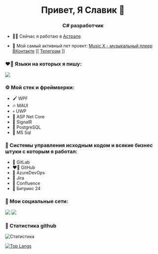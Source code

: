 <h1 align="center">Привет, Я Славик 🦊</h1>
<h3 align="center">C# разработчик </h3>

- 🧑‍💻 Сейчас я работаю в [Астрале](https://astral.ru)

- 🎨 Мой самый активный пет проект: [Music X - музыкальный плеер ВКонтакте](https://github.com/Fooxboy/MusicX-WPF) [[ [Телеграм](https://t.me/MusicXPlayer) ]]

### ❤️‍🔥 Языки на которых я пишу:

<div style="display: inline-block;">
<img src="https://img.shields.io/badge/C%23-239120?style=for-the-badge&logo=C Sharp&logoColor=fff"/>
</div>

### ⚙️ Мой стек и фреймверки:
- 🖌️ WPF 
- 🔥 MAUI
- 💀 UWP
- 💪 ASP Net Core
- 📶 SignalR
- 🐘 PostgreSQL
- 🤪 MS Sql

### 🦄 Системы управления исходным кодом и всякие бизнес штуки с которым я работал:
- 🦊 GitLab
- ❤️‍🔥 GitHub
- 🌈 AzureDevOps 
- 🤪 Jira
- 🐌 Confluence
- 💩 Битрикс 24

### 🦊 Мои социальные сети:

<a href="https://vk.com/fooxboy" target="_blank"><img src="https://img.shields.io/badge/VK-0077FF?style=for-the-badge&logo=VK&logoColor=fff"/></a>
<a href="https://t.me/fooxboy" target="_blank"><img src="https://img.shields.io/badge/Telegram-26A5E4?style=for-the-badge&logo=Telegram&logoColor=fff"/></a>

### 💭 Статистика github

![Статистика](https://github-readme-stats.vercel.app/api?username=Fooxboy&show_icons=true&theme=github_dark)

[![Top Langs](https://github-readme-stats.vercel.app/api/top-langs/?username=Fooxboy&layout=compact&theme=github_dark)](https://github.com/Fooxboy/github-readme-stats)

